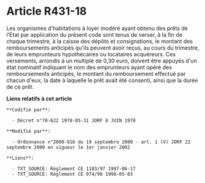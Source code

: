 # Article R431-18

Les organismes d'habitations à loyer modéré ayant obtenu des prêts de l'Etat par application du présent code sont tenus de
verser, à la fin de chaque trimestre, à la caisse des dépôts et consignations, le montant des remboursements anticipés qu'ils
peuvent avoir reçus, au cours du trimestre, de leurs emprunteurs hypothécaires ou locataires acquéreurs. Ces versements,
arrondis à un multiple de 0,30 euro, doivent être appuyés d'un état nominatif indiquant le nom des emprunteurs ayant opéré
des remboursements anticipés, le montant du remboursement effectué par chacun d'eux, la date à laquelle le prêt avait été
consenti, ainsi que la durée de ce prêt.

**Liens relatifs à cet article**

	**Codifié par**:

	  - Décret n°78-622 1978-05-31 JORF 8 JUIN 1978

	**Modifié par**:

	  - Ordonnance n°2000-916 du 19 septembre 2000 - art. 1 (V) JORF 22 septembre 2000 en vigueur le 1er janvier 2002

	**Liens**:

	  - TXT_SOURCE: Règlement CE 1103/97 1997-06-17
	  - TXT_SOURCE: Règlement CE 974/98 1998-05-03
